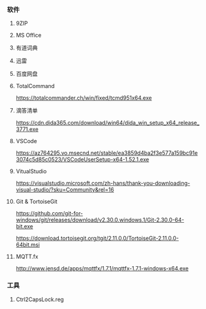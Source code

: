 

### 软件

1. 9ZIP

2. MS Office

3. 有道词典

4. 迅雷

5. 百度网盘

6. TotalCommand

    https://totalcommander.ch/win/fixed/tcmd951x64.exe

7. 滴答清单

    https://cdn.dida365.com/download/win64/dida_win_setup_x64_release_3771.exe

6. VSCode

    https://az764295.vo.msecnd.net/stable/ea3859d4ba2f3e577a159bc91e3074c5d85c0523/VSCodeUserSetup-x64-1.52.1.exe

7. VitualStudio

    https://visualstudio.microsoft.com/zh-hans/thank-you-downloading-visual-studio/?sku=Community&rel=16

7. Git & TortoiseGit

    https://github.com/git-for-windows/git/releases/download/v2.30.0.windows.1/Git-2.30.0-64-bit.exe

    https://download.tortoisegit.org/tgit/2.11.0.0/TortoiseGit-2.11.0.0-64bit.msi

5. MQTT.fx

    http://www.jensd.de/apps/mqttfx/1.7.1/mqttfx-1.7.1-windows-x64.exe

### 工具

1. Ctrl2CapsLock.reg